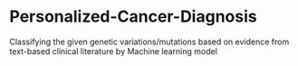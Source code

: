 # Personalized-Cancer-Diagnosis
Classifying the given genetic variations/mutations based on evidence from text-based clinical literature by Machine learning model
